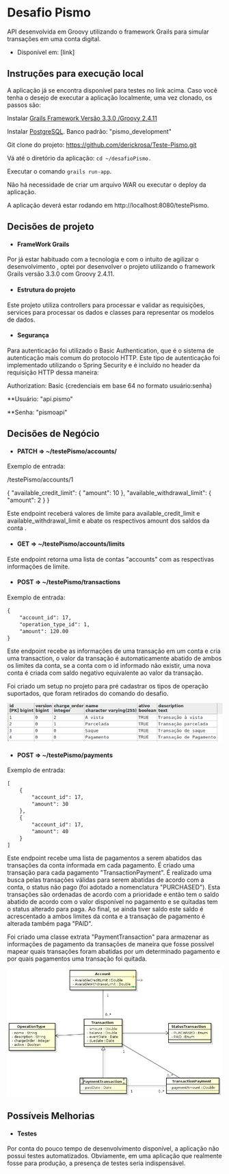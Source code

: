 # Desafio Pismo

API desenvolvida em Groovy utilizando o framework Grails para simular transações em uma conta digital.

+ Disponível em: [link]

## Instruções para execução local

A aplicação já se encontra disponível para testes no link acima. Caso vocẽ tenha o desejo de executar a aplicação localmente, uma vez clonado, os passos são:

Instalar <a href="https://docs.grails.org/latest/guide/gettingStarted.html">Grails Framework Versão 3.3.0 /Groovy 2.4.11</a>

Instalar <a href="https://www.postgresql.org/download/">PostgreSQL</a>. Banco padrão: "pismo_development"

Git clone do projeto: https://github.com/derickrosa/Teste-Pismo.git

Vá até o diretório da aplicação: ```cd ~/desafioPismo.```

Executar o comando ```grails run-app```.

Não há necessidade de criar um arquivo WAR ou executar o deploy da aplicação.

A aplicação deverá estar rodando em http://localhost:8080/testePismo.

## Decisões de projeto

+ #### FrameWork Grails
Por já estar habituado com a tecnologia e com o intuito de agilizar o desenvolvimento , optei por desenvolver o projeto utilizando o framework Grails versão 3.3.0 com Groovy 2.4.11.

+ #### Estrutura do projeto
Este projeto utiliza controllers para processar e validar as requisições, services para processar os dados e classes para representar os modelos de dados. 

+ #### Segurança
Para autenticação foi utilizado o Basic Authentication, que é o sistema de autenticação mais comum do protocolo HTTP. Este tipo de autenticação foi implementado utilizando o Spring Security e é incluído no header da requisição HTTP dessa maneira:

Authorization: Basic {credenciais em base 64 no formato usuário:senha}

**Usuário: "api.pismo"

**Senha: "pismoapi"

## Decisões de Negócio

+ #### PATCH => ~/testePismo/accounts/<id>

Exemplo de entrada:

/testePismo/accounts/1

  {
	"available_credit_limit": {
		"amount": 10
	},
	"available_withdrawal_limit": {
		"amount": 2
	}
}
  
Este endpoint receberá valores de limite para available_credit_limit e available_withdrawal_limit e abate os respectivos amount dos saldos da conta <id>.
  
+ #### GET   => ~/testePismo/accounts/limits

Este endpoint retorna uma lista de contas "accounts" com as respectivas informações de limite.
  
+ #### POST  => ~/testePismo/transactions

Exemplo de entrada:

```
{
	"account_id": 17, 
	"operation_type_id": 1, 
	"amount": 120.00
}
```

Este endpoint recebe as informações de uma transação em um conta e cria uma transaction, o valor da transação é automaticamente abatido de ambos os limites da conta, se a conta com o id informado não existir, uma nova conta é criada com saldo negativo equivalente ao valor da transação.

Foi criado um setup no projeto para pré cadastrar os tipos de operação suportados, que foram retirados do comando do desafio.
<p align="center">
  <img src="https://github.com/derickrosa/Teste-Pismo/blob/master/tabela_operation_type.png">
</p>
  
+ #### POST  => ~/testePismo/payments

Exemplo de entrada:
```
[
	{
		"account_id": 17, 
		"amount": 30
	},
	{
		"account_id": 17, 
		"amount": 40
	}
]
```

Este endpoint recebe uma lista de pagamentos a serem abatidos das transações da conta informada em cada pagamento. É criado uma transação para cada pagamento "TransactionPayment". É realizado uma busca pelas transações válidas para serem abatidas de acordo com a conta, o status não pago (foi adotado a nomenclatura "PURCHASED"). Esta transações são ordenadas de acordo com a prioridade e então tem o saldo abatido de acordo com o valor disponível no pagamento e se quitadas tem o status alterado para paga. Ao final, se ainda tiver saldo este saldo é acrescentado a ambos limites da conta e a transação de pagamento é alterada também paga "PAID". 

Foi criado uma classe extrata "PaymentTransaction" para armazenar as informações de pagamento da transações de maneira que fosse possível mapear quais transações foram abatidas por um determinado pagamento e por quais pagamentos uma transação foi quitada.

<p align="center">
  <img src="https://github.com/derickrosa/Teste-Pismo/blob/master/diagrama_classes_account.png">
</p>

## Possíveis Melhorias

+ #### Testes

Por conta do pouco tempo de desenvolvimento disponível, a aplicação não possui testes automatizados. Obviamente, em uma aplicação que realmente fosse para produção, a presença de testes seria indispensável.

